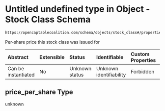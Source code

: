 # Untitled undefined type in Object - Stock Class Schema

```txt
https://opencaptablecoalition.com/schema/objects/stock_class#/properties/price_per_share
```

Per-share price this stock class was issued for

| Abstract            | Extensible | Status         | Identifiable            | Custom Properties | Additional Properties | Access Restrictions | Defined In                                                                                    |
| :------------------ | :--------- | :------------- | :---------------------- | :---------------- | :-------------------- | :------------------ | :-------------------------------------------------------------------------------------------- |
| Can be instantiated | No         | Unknown status | Unknown identifiability | Forbidden         | Allowed               | none                | [StockClass.schema.json*](../flattened_schemas/StockClass.schema.json "open original schema") |

## price_per_share Type

unknown
